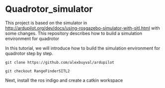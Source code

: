 # Quadrotor_simulator
This project is based on the simulator in <http://ardupilot.org/dev/docs/using-rosgazebo-simulator-with-sitl.html> with some changes.
This repository describes how to build a simulation environment for quadrotor  

In this tutorial, we will introduce how to build the simulation environment for quadrotor step by step.  

    git clone https://github.com/alexbuyval/ardupilot  
    
    git checkout RangeFinderSITL2  
    
Next, install the ros indigo and create a catkin workspace  

